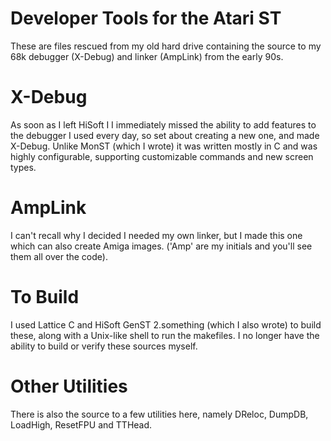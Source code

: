 # Developer Tools for the Atari ST
These are files rescued from my old hard drive containing the source to my 68k debugger (X-Debug) and linker (AmpLink) from the early 90s.

# X-Debug
As soon as I left HiSoft I I immediately missed the ability to add features to the debugger I used every day, so set about creating a new one, and made X-Debug.
Unlike MonST (which I wrote) it was written mostly in C and was highly configurable, supporting customizable commands and new screen types.

# AmpLink
I can't recall why I decided I needed my own linker, but I made this one which can also create Amiga images. ('Amp' are my initials and you'll see them all over the code).

# To Build
I used Lattice C and HiSoft GenST 2.something (which I also wrote) to build these, along with a Unix-like shell to run the makefiles. I no longer have the ability to build or verify these sources myself.

# Other Utilities
There is also the source to a few utilities here, namely DReloc, DumpDB, LoadHigh, ResetFPU and TTHead.
